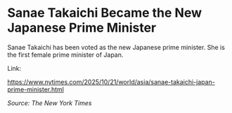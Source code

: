 # Sanae Takaichi Became the New Japanese Prime Minister

Sanae Takaichi has been voted as the new Japanese prime minister. She is the first female prime minister of Japan.

Link:

<https://www.nytimes.com/2025/10/21/world/asia/sanae-takaichi-japan-prime-minister.html>

_Source: The New York Times_
